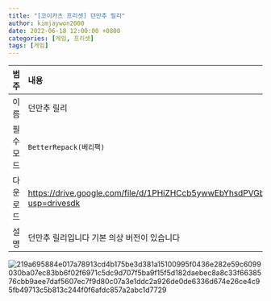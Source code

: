 ```yaml
---
title: "[코이카츠 프리셋] 던만추 릴리"
author: kimjaywon2000
date: 2022-06-18 12:00:00 +0800
categories: [게임, 프리셋]
tags: [게임]
---
```


| 범주             | 내용            |
|:----------------|:---------------|
| 이름             | 던만추 릴리  |
| 필수 모드         | `BetterRepack(베리팩)`       |
| 다운로드          | <https://drive.google.com/file/d/1PHiZHCcb5ywwEbYhsdPVGbYB9lwcn6HP/view?usp=drivesdk> |
| 설명             | 던만추 릴리입니다 기본 의상 버전이 있습니다   |

![219a695884e017a78913cd4b175be3d381a15100995f0436e282e59c6099030ba07ec83bb6f02f6971c5dc9d707f5ba9f15f5d182daebec8a8c33f6638576cbb9aee7daf5607ec7f9d80c07a3e1ddc2a926de0de6336d674e26ce4c95fb49713c5b813c244f0f6afdc857a2abc1d7729](https://user-images.githubusercontent.com/76558033/175280314-b9e5f263-1413-4265-8cb2-f89af21e6a7b.png)
